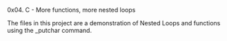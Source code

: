 0x04. C - More functions, more nested loops

The files in this project are a demonstration of Nested Loops and functions using the _putchar command.


